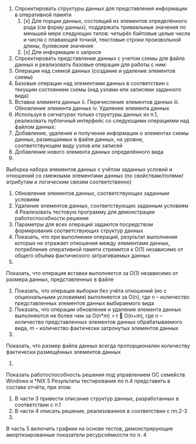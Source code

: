 1. Спроектировать структуры данных для представления информации в оперативной памяти
    1. [x] Для порции данных, состоящий из элементов определённого рода (см форму данных),
       поддержать тривиальные значения по меньшей мере следующих типов: четырёх байтовые
       целые числа и числа с плавающей точкой, текстовые строки произвольной длины, булевские
       значения
    2. [x] Для информации о запросе
2. Спроектировать представление данных с учетом схемы для файла данных и реализовать базовые
   операции для работы с ним:
3. Операции над схемой данных (создание и удаление элементов схемы)
4. Базовые операции над элементами данных в соответствии с текущим состоянием схемы (над
   узлами или записями заданного вида)
5. Вставка элемента данных
   ii. Перечисление элементов данных
   iii. Обновление элемента данных
   iv. Удаление элемента данных
6. Используя в сигнатурах только структуры данных из п.1, реализовать публичный интерфейс со
   следующими операциями над файлом данных:
7. Добавление, удаление и получение информации о элементах схемы данных, размещаемых в
   файле данных, на уровне, соответствующем виду узлов или записей
8. Добавление нового элемента данных определённого вида
9.

Выборка набора элементов данных с учётом заданных условий и отношений со смежными
элементами данных (по свойствам/полями/атрибутам и логическим связям соответственно)

1. Обновление элементов данных, соответствующих заданным условиям
2. Удаление элементов данных, соответствующих заданным условиям
   4 Реализовать тестовую программу для демонстрации работоспособности решения
3. Параметры для всех операций задаются посредством формирования соответствующих структур
   данных
4. Показать, что при выполнении операций, результат выполнения которых не отражает
   отношения между элементами данных, потребление оперативной памяти стремится к O(1)
   независимо от общего объёма фактического затрагиваемых данных
5.

Показать, что операция вставки выполняется за O(1) независимо от размера данных,
представленных в файле

1. Показать, что операция выборки без учёта отношений (но с опциональными условиями)
   выполняется за O(n), где n – количество представленных элементов данных выбираемого вида
2. Показать, что операции обновления и удаления элемента данных выполняются не более чем за
   O(n*m) > t  O(n+m), где n – количество представленных элементов данных обрабатываемого
   вида, m – количество фактически затронутых элементов данных
3.

Показать,
что
размер
файла
данных
всегда
пропорционален
количеству
фактически
размещённых элементов данных

1.

Показать работоспособность решения под управлением ОС семейств Windows и *NIX
5 Результаты тестирования по п.4 представить в составе отчёта, при этом:

1. В части 3 привести описание структур данных, разработанных в соответствии с п.1
2. В части 4 описать решение, реализованное в соответствии с пп.2-3
3.

В часть 5 включить графики на основе тестов, демонстрирующие амортизированные показатели
ресурсоёмкости по п. 4